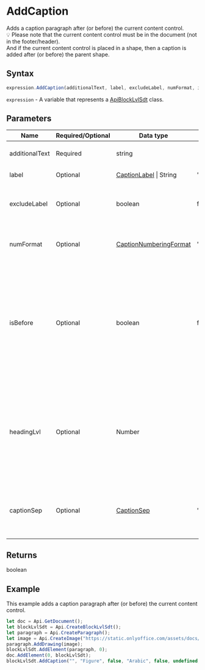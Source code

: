 # AddCaption

Adds a caption paragraph after (or before) the current content control.\
💡 Please note that the current content control must be in the document (not in the footer/header).\
And if the current content control is placed in a shape, then a caption is added after (or before) the parent shape.

## Syntax

```javascript
expression.AddCaption(additionalText, label, excludeLabel, numFormat, isBefore, headingLvl, captionSep);
```

`expression` - A variable that represents a [ApiBlockLvlSdt](../ApiBlockLvlSdt.md) class.

## Parameters

| **Name** | **Required/Optional** | **Data type** | **Default** | **Description** |
| ------------- | ------------- | ------------- | ------------- | ------------- |
| additionalText | Required | string |  | The additional text. |
| label | Optional | [CaptionLabel](../../Enumeration/CaptionLabel.md) \| String | "Table" | The caption label. |
| excludeLabel | Optional | boolean | false | Specifies whether to exclude the label from the caption. |
| numFormat | Optional | [CaptionNumberingFormat](../../Enumeration/CaptionNumberingFormat.md) | "Arabic" | The possible caption numbering format. |
| isBefore | Optional | boolean | false | Specifies whether to insert the caption before the current content control (true) or after (false) (after/before the shape if it is placed in the shape). |
| headingLvl | Optional | Number |  | The heading level (used if you want to specify the chapter number).\ 💡 If you want to specify "Heading 1", then nHeadingLvl === 0 and etc. |
| captionSep | Optional | [CaptionSep](../../Enumeration/CaptionSep.md) | "hyphen" | The caption separator (used if you want to specify the chapter number). |

## Returns

boolean

## Example

This example adds a caption paragraph after (or before) the current content control.

```javascript editor-docx
let doc = Api.GetDocument();
let blockLvlSdt = Api.CreateBlockLvlSdt();
let paragraph = Api.CreateParagraph();
let image = Api.CreateImage("https://static.onlyoffice.com/assets/docs/samples/img/onlyoffice_logo.png", 60 * 36000, 35 * 36000);
paragraph.AddDrawing(image);
blockLvlSdt.AddElement(paragraph, 0);
doc.AddElement(0, blockLvlSdt);
blockLvlSdt.AddCaption("", "Figure", false, "Arabic", false, undefined, "hyphen");
```
